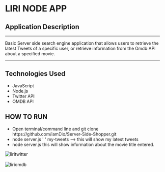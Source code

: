 <h1> LIRI NODE APP </h1>

<h2> Application Description </h2>
<hr>
<p> Basic Server side search engine application that allows users to retrieve the latest Tweets of a specific user, or retrieve information from the Omdb API about a specified movie. </p>
<hr>
<h2>Technologies Used </h2>

<ul>

  <li>JavaScript</li>
  <li>Node.js</li>
  <li>Twitter API </li>
  <li>OMDB API </li>

</ul>

<h2> HOW TO RUN </h2>

<ul>
  <li> Open terminal/command line and git clone https://github.com/iamDio/Server-Side-Shopper.git </li>
  <li> node server.js ' ' my-tweets --> this will show my latest tweets </li>
  <li> node server.js <movie title> this will show information about the movie title entered.</li>
</ul>

![liritwitter](https://user-images.githubusercontent.com/19352823/31144048-6b8a7f74-a84d-11e7-828c-d145fb17234d.gif)
<br><br>
![liriomdb](https://user-images.githubusercontent.com/19352823/31144145-c7f6fb02-a84d-11e7-8856-79b410cc6af6.gif)
